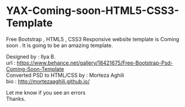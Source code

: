# YAX-Coming-soon-HTML5-CSS3-Template
Free Bootstrap , HTML5 , CSS3 Responsive website template is Coming soon .
It is going to be an amazing template.

Designed by : Ilya B. <br />
url : https://www.behance.net/gallery/18421675/Free-Bootstrap-Psd-Coming-Soon-Template <br />
Converted PSD to HTML/CSS by : Morteza Aghili  <br />
bio : http://mortezaaghili.github.io/

Let me know if you see an errors <br />
Thanks.


